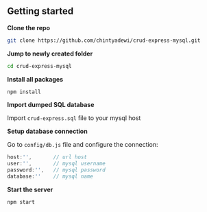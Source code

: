 ## Getting started

**Clone the repo**

```sh
git clone https://github.com/chintyadewi/crud-express-mysql.git
```

**Jump to newly created folder**

```sh
cd crud-express-mysql
```

**Install all packages**

```sh
npm install
```

**Import dumped SQL database**

Import `crud-express.sql` file to your mysql host

**Setup database connection**

Go to `config/db.js` file and configure the connection:

```js
host:'',       // url host
user:'',       // mysql username
password:'',   // mysql password
database:''    // mysql name
```

**Start the server**
```sh
npm start
```